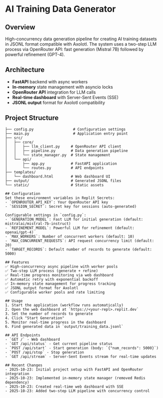 # AI Training Data Generator

## Overview
High-concurrency data generation pipeline for creating AI training datasets in JSONL format compatible with Axolotl. The system uses a two-step LLM process via OpenRouter API: fast generation (Mistral 7B) followed by powerful refinement (GPT-4).

## Architecture
- **FastAPI** backend with async workers
- **In-memory** state management with asyncio locks
- **OpenRouter API** integration for LLM calls
- **Real-time dashboard** with Server-Sent Events (SSE)
- **JSONL output** format for Axolotl compatibility

## Project Structure
```
├── config.py                  # Configuration settings
├── main.py                    # Application entry point
├── src/
│   ├── core/
│   │   ├── llm_client.py     # OpenRouter API client
│   │   ├── pipeline.py       # Data generation pipeline
│   │   └── state_manager.py  # State management
│   └── api/
│       ├── app.py            # FastAPI application
│       └── routes.py         # API endpoints
├── templates/
│   └── dashboard.html        # Web dashboard UI
├── output/                   # Generated JSONL files
└── static/                   # Static assets

## Configuration
Set these environment variables in Replit Secrets:
- `OPENROUTER_API_KEY`: Your OpenRouter API key
- `SESSION_SECRET`: Secret key for sessions (auto-generated)

Configurable settings in `config.py`:
- `GENERATION_MODEL`: Fast LLM for initial generation (default: mistralai/mistral-7b-instruct)
- `REFINEMENT_MODEL`: Powerful LLM for refinement (default: openai/gpt-4)
- `MAX_WORKERS`: Number of concurrent workers (default: 10)
- `MAX_CONCURRENT_REQUESTS`: API request concurrency limit (default: 20)
- `TARGET_RECORDS`: Default number of records to generate (default: 5000)

## Features
✅ High-concurrency async pipeline with worker pools
✅ Two-step LLM process (generate + refine)
✅ Real-time progress monitoring via web dashboard
✅ Automatic retry with exponential backoff
✅ In-memory state management for progress tracking
✅ JSONL output format for Axolotl
✅ Configurable worker pools and rate limiting

## Usage
1. Start the application (workflow runs automatically)
2. Open the web dashboard at `https://<your-repl>.replit.dev`
3. Set the number of records to generate
4. Click "Start Generation"
5. Monitor real-time progress in the dashboard
6. Find generated data in `output/training_data.jsonl`

## API Endpoints
- `GET /` - Web dashboard
- `GET /api/status` - Get current pipeline status
- `POST /api/start` - Start generation (body: `{"num_records": 5000}`)
- `POST /api/stop` - Stop generation
- `GET /api/stream` - Server-Sent Events stream for real-time updates

## Recent Changes
- 2025-10-23: Initial project setup with FastAPI and OpenRouter integration
- 2025-10-23: Implemented in-memory state manager (removed Redis dependency)
- 2025-10-23: Created real-time web dashboard with SSE
- 2025-10-23: Added two-step LLM pipeline with concurrency control
